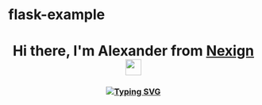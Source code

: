 # flask-example
<h1 align="center">Hi there, I'm Alexander from <a href="http://nexign.com/" target="_blank">Nexign</a>
<img src="https://github.com/blackcater/blackcater/raw/main/images/Hi.gif" height="32"/></h1>

<h3 align="center">
  
[![Typing SVG](https://readme-typing-svg.herokuapp.com?color=%23009933&lines=Nexign+Bootcamp)](https://git.io/typing-svg)
</h3>